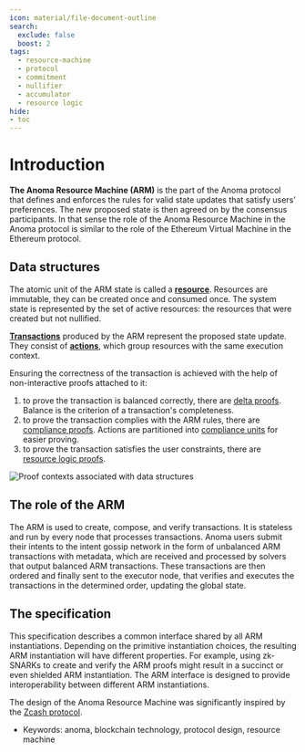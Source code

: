 ```yaml
---
icon: material/file-document-outline
search:
  exclude: false
  boost: 2
tags:
  - resource-machine
  - protocol
  - commitment
  - nullifier
  - accumulator
  - resource logic
hide:
- toc
---
```


# Introduction

**The Anoma Resource Machine (ARM)** is the part of the Anoma protocol that defines and enforces the rules for valid state updates that satisfy users' preferences. The new proposed state is then agreed on by the consensus participants. In that sense the role of the Anoma Resource Machine in the Anoma protocol is similar to the role of the Ethereum Virtual Machine in the Ethereum protocol.

## Data structures

The atomic unit of the ARM state is called a [**resource**](./data_structures/resource/definition.md). Resources are immutable, they can be created once and consumed once. The system state is represented by the set of active resources: the resources that were created but not nullified.

[**Transactions**](./data_structures/transaction.md) produced by the ARM represent the proposed state update. They consist of [**actions**](./data_structures/action.md), which group resources with the same execution context.

Ensuring the correctness of the transaction is achieved with the help of non-interactive proofs attached to it: 

1. to prove the transaction is balanced correctly, there are [delta proofs](./data_structures/proof/delta.md). Balance is the criterion of a transaction's completeness.
2. to prove the transaction complies with the ARM rules, there are [compliance proofs](./data_structures/proof/compliance.md). Actions are partitioned into [compliance units](./data_structures/compliance_unit.md) for easier proving.
3. to prove the transaction satisfies the user constraints, there are [resource logic proofs](./data_structures/proof/logic.md).


![Proof contexts associated with data structures](./../../../images/proof_contexts.svg)


## The role of the ARM

The ARM is used to create, compose, and verify transactions. It is stateless and run by every node that processes transactions. Anoma users submit their intents to the intent gossip network in the form of unbalanced ARM transactions with metadata, which are received and processed by solvers that output balanced ARM transactions. These transactions are then ordered and finally sent to the executor node, that verifies and executes the transactions in the determined order, updating the global state.

## The specification

This specification describes a common interface shared by all ARM instantiations. Depending on the primitive instantiation choices, the resulting ARM instantiation will have different properties. For example, using zk-SNARKs to create and verify the ARM proofs might result in a succinct or even shielded ARM instantiation. The ARM interface is designed to provide interoperability between different ARM instantiations.

The design of the Anoma Resource Machine was significantly inspired by the [Zcash protocol](https://zips.z.cash/protocol/protocol.pdf).


- Keywords: anoma, blockchain technology, protocol design, resource machine